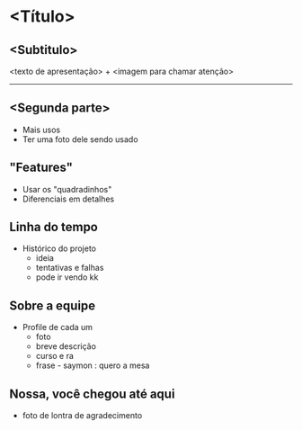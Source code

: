 # \<Título>

## \<Subtitulo>

\<texto de apresentação> + \<imagem para chamar atenção>

---

## \<Segunda parte>

- Mais usos
- Ter uma foto dele sendo usado

## "Features"

- Usar os "quadradinhos"
- Diferenciais em detalhes

## Linha do tempo

- Histórico do projeto
  * ideia
  * tentativas e falhas
  * pode ir vendo kk

## Sobre a equipe

- Profile de cada um
  * foto
  * breve descrição
  * curso e ra
  * frase - saymon : quero a mesa

## Nossa, você chegou até aqui

- foto de lontra de agradecimento
